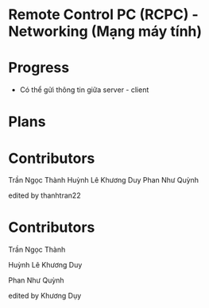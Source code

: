 # Remote Control PC (RCPC) - Networking (Mạng máy tính) 

# Progress  
- Có thể gửi thông tin giữa server - client

# Plans

# Contributors 
Trần Ngọc Thành 
Huỳnh Lê Khương Duy 
Phan Như Quỳnh


edited by thanhtran22
# Contributors  

Trần Ngọc Thành  

Huỳnh Lê Khương Duy  

Phan Như Quỳnh 


edited by Khương Dụy
